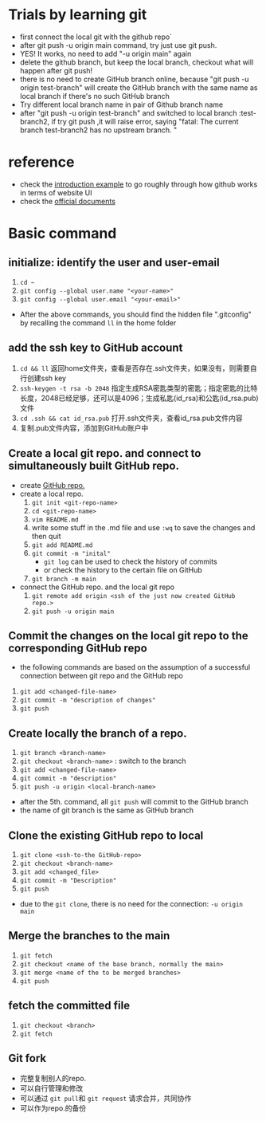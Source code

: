 # Trials by learning git
- first connect the local git with the github repo`
- after git push -u origin main command, try just use git push.
- YES! It works, no need to add "-u origin main" again
- delete the github branch, but keep the local branch, checkout what will happen after git push!
- there is no need to create GitHub branch online, because "git push -u origin test-branch" will create the GitHub branch with the same name as local branch if there's no such GitHub branch 
- Try different local branch name in pair of Github branch name
- after "git push -u origin test-branch" and switched to local branch :test-branch2, if try git push ,it will raise error, saying "fatal: The current branch test-branch2 has no upstream branch. "

# reference
- check the [introduction example](https://docs.github.com/en/get-started/quickstart/hello-world) to go roughly through how github works in terms of website UI
- check the [official documents](https://docs.github.com/en/get-started/using-git/about-git#example-contribute-to-an-existing-repository)

# Basic command
## initialize: identify the user and user-email
1. `cd ~`
2. `git config --global user.name "<your-name>"`
3. `git config --global user.email "<your-email>"`
- After the above commands, you should find the hidden file ".gitconfig" by recalling the command `ll` in the home folder

## add the ssh key to GitHub account
1. `cd && ll` 返回home文件夹，查看是否存在.ssh文件夹，如果没有，则需要自行创建ssh key
2. `ssh-keygen -t rsa -b 2048` 指定生成RSA密匙类型的密匙；指定密匙的比特长度，2048已经足够，还可以是4096；生成私匙(id_rsa)和公匙(id_rsa.pub)文件
3. `cd .ssh && cat id_rsa.pub` 打开.ssh文件夹，查看id_rsa.pub文件内容
4. 复制.pub文件内容，添加到GitHub账户中

## Create a local git repo. and connect to simultaneously built GitHub repo.
- create [GitHub repo.](https://docs.github.com/en/get-started/quickstart/create-a-repo?tool=webui)
- create a local repo.
  1. `git init <git-repo-name>`
  2. `cd <git-repo-name>`
  3. `vim README.md`
  4. write some stuff in the .md file and use `:wq` to save the changes and then quit
  5. `git add README.md`
  6. `git commit -m "inital"`
     - `git log` can be used to check the history of commits
     - or check the history to the certain file on GitHub
  8. `git branch -m main`
- connect the GitHub repo. and the local git repo
  1. `git remote add origin <ssh of the just now created GitHub repo.>`
  2. `git push -u origin main`

## Commit the changes on the local git repo to the corresponding GitHub repo
- the following commands are based on the assumption of a successful connection between git repo and the GitHub repo
1. `git add <changed-file-name>`
2. `git commit -m "description of changes"`
3. `git push`

## Create locally the branch of a repo.
1. `git branch <branch-name>`
2. `git checkout <branch-name>` : switch to the branch
3. `git add <changed-file-name>`
4. `git commit -m "description"`
5. `git push -u origin <local-branch-name>`
- after the 5th. command, all `git push` will commit to the GitHub branch
- the name of git branch is the same as GitHub branch

## Clone the existing GitHub repo to local
1. `git clone <ssh-to-the GitHub-repo>`
2. `git checkout <branch-name>`
3. `git add <changed_file>`
4. `git commit -m "Description"`
5. `git push`
- due to the `git clone`, there is no need for the connection: `-u origin main`

## Merge the branches to the main 
1. `git fetch`
2. `git checkout <name of the base branch, normally the main>`
3. `git merge <name of the to be merged branches>`
4. `git push`

## fetch the committed file
1. `git checkout <branch>`
2. `git fetch`

## Git fork
- 完整复制别人的repo.
- 可以自行管理和修改
- 可以通过 `git pull`和 `git request` 请求合并，共同协作
- 可以作为repo.的备份
